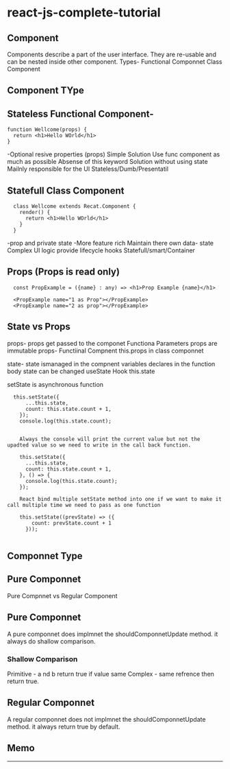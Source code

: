 # react-js-complete-tutorial
## Component
  Components describe a part of the user interface.
  They are re-usable and can be nested inside other component.
  Types- 
    Functional Componnet
    Class Component
    
## Component TYpe
## Stateless Functional Component-
  ``` 
  function Wellcome(props) {
    return <h1>Hello WOrld</h1>
  }
  ```
  
  -Optional resive properties (props)
  Simple Solution
Use func component as much as possible
Absense of this keyword
Solution without using state
Mailnly responsible for the UI
Stateless/Dumb/Presentatil
  
  
##  Statefull Class Component
  ```
    class Wellcome extends Recat.Component {
      render() {
        return <h1>Hello WOrld</h1>
      }
    }
  ```
  -prop and private state
  -More feature rich
  Maintain there own data- state
  Complex UI logic
  provide lifecycle hooks
  Statefull/smart/Container

## Props (Props is read only)

```
  const PropExample = ({name} : any) => <h1>Prop Example {name}</h1>
  
  <PropExample name="1 as Prop"></PropExample>
  <PropExample name="2 as prop"></PropExample>
```

## State vs Props

props- props get passed to the componet
Functiona Parameters
props are immutable
props- Functiinal Compnent
this.props in class componnet

state- state ismanaged in the compnent
variables declares in the function body
state can be changed
useState Hook
this.state

setState is asynchronous function


```
  this.setState({
      ...this.state,
      count: this.state.count + 1,
    });
    console.log(this.state.count);
    
    
    Always the console will print the current value but not the upadted value so we need to write in the call back function.
    
    this.setState({
      ...this.state,
      count: this.state.count + 1,
    }, () => {
      console.log(this.state.count);
    });
    
    React bind multiple setState method into one if we want to make it call multiple time we need to pass as one function
    
    this.setState((prevState) => ({
        count: prevState.count + 1
      }));
    
```

## Componnet Type
## Pure Componnet
Pure Compnnet vs Regular Component

## Pure Componnet
  A pure componnet does implmnet the shouldComponnetUpdate method. it always do shallow comparison.
  
  ### Shallow Comparison
  Primitive - a nd b return true if value same
  Complex - same refrence then return true.
  
## Regular Componnet
  A regular componnet does not implmnet the shouldComponnetUpdate method. it always return true by default.
  
##  Memo
 ----------------
